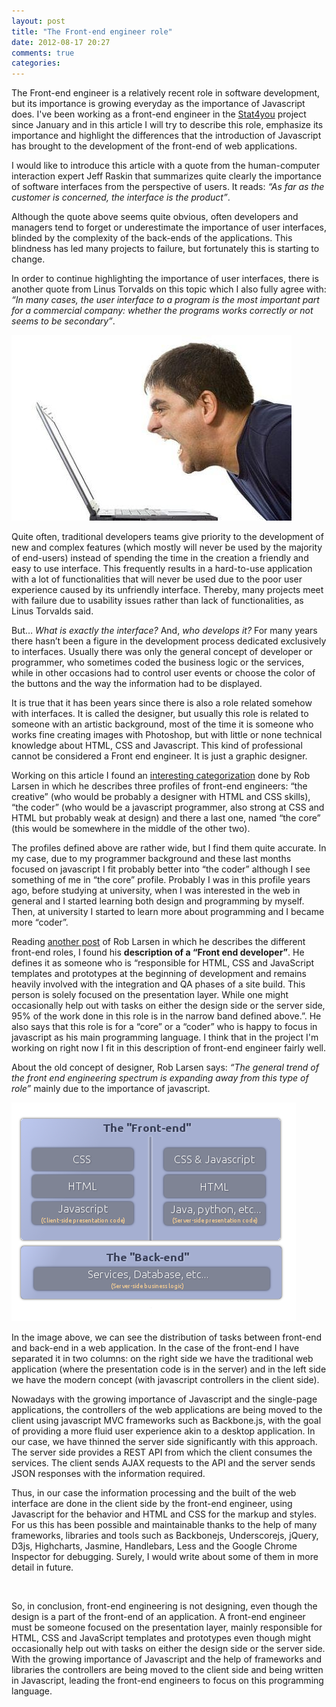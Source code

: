 ```yaml
---
layout: post
title: "The Front-end engineer role"
date: 2012-08-17 20:27
comments: true
categories: 
---
```


<p>The Front-end engineer is a relatively recent role in software development, but its importance is growing everyday as the importance of Javascript does. I've been working as a front-end engineer in the <a href="http://www.stat4you.com">Stat4you</a> project since January and in this article I will try to describe this role, emphasize its importance and highlight the differences that the introduction of Javascript has brought to the development of the front-end of web applications.</p>

<p>I would like to introduce this article with a quote from the human-computer interaction expert Jeff Raskin that summarizes quite clearly the importance of software interfaces from the perspective of users. It reads: <em>“As far as the customer is concerned, the interface is the product”</em>.</p>

<p>Although the quote above seems quite obvious, often developers and managers tend to forget or underestimate the importance of user interfaces, blinded by the complexity of the back-ends of the applications. This blindness has led many projects to failure, but fortunately this is starting to change.</p>

<p>In order to continue highlighting the importance of user interfaces, there is another quote from Linus Torvalds on this topic which I also fully agree with: <em>“In many cases, the user interface to a program is the most important part for a commercial company: whether the programs works correctly or not seems to be secondary”</em>.</p>

<img src="/images/angry.jpg" />

<!-- More -->

<p>Quite often, traditional developers teams give priority to the development of new and complex features (which mostly will never be used by the majority of end-users) instead of spending the time in the creation a friendly and easy to use interface. This frequently results in a hard-to-use application with a lot of functionalities that will never be used due to the poor user experience caused by its unfriendly interface. Thereby, many projects meet with failure due to usability issues rather than lack of functionalities, as Linus Torvalds said.</p>

<p>But… <em>What is exactly the interface?</em> And, <em>who develops it?</em> For many years there hasn’t been a figure in the development process dedicated exclusively to interfaces. Usually there was only the general concept of developer or programmer, who sometimes coded the business logic or the services, while in other occasions had to control user events or choose the color of the buttons and the way the information had to be displayed.</p>

<p>It is true that it has been years since there is also a role related somehow with interfaces. It is called the designer, but usually this role is related to someone with an artistic background, most of the time it is someone who works fine creating images with Photoshop, but with little or none technical knowledge about HTML, CSS and Javascript. This kind of professional cannot be considered a Front end engineer. It is just a graphic designer.</p>

<p>Working on this article I found an <a href="http://htmlcssjavascript.com/web/the-front-end-engineering-spectrum-the-three-generic-types-of-front-end-engineers/">interesting categorization</a> done by Rob Larsen in which he describes three profiles of front-end engineers: “the creative” (who would be probably a designer with HTML and CSS skills), “the coder” (who would be a javascript programmer, also strong at CSS and HTML but probably weak at design) and there a last one, named “the core” (this would be somewhere in the middle of the other two).</p>

<p>The profiles defined above are rather wide, but I find them quite accurate. In my case, due to my programmer background and these last months focused on javascript I fit probably better into “the coder” although I see something of me in “the core” profile. Probably I was in this profile years ago, before studying at university, when I was interested in the web in general and I started learning both design and programming by myself. Then, at university I started to learn more about programming and I became more “coder”.</p>

<p>Reading <a href="http://htmlcssjavascript.com/web/the-front-end-engineering-spectrum-the-roles/">another post</a> of Rob Larsen in which he describes the different front-end roles, I found his <strong>description of a “Front end developer”</strong>. He defines it as someone who is “responsible for HTML, CSS and JavaScript templates and prototypes at the beginning of development and remains heavily involved with the integration and QA phases of a site build. This person is solely focused on the presentation layer. While one might occasionally help out with tasks on either the design side or the server side, 95% of the work done in this role is in the narrow band defined above.”. He also says that this role is for a “core” or a “coder” who is happy to focus in javascript as his main programming language. I think that in the project I'm working on right now I fit in this description of front-end engineer fairly well.</p>

<p>About the old concept of designer, Rob Larsen says: <em>“The general trend of the front end engineering spectrum is expanding away from this type of role”</em> mainly due to the importance of javascript.</p>


<img title="The front-end layers" src="/images/applicationLayers3.png" />

<p>In the image above, we can see the distribution of tasks between front-end and back-end in a web application. In the case of the front-end I have separated it in two columns: on the right side we have the traditional web application (where the presentation code is in the server) and in the left side we have the modern concept (with javascript controllers in the client side).</p>

<p>Nowadays with the growing importance of Javascript and the single-page applications, the controllers of the web applications are being moved to the client using javascript MVC frameworks such as Backbone.js, with the goal of providing a more fluid user experience akin to a desktop application. In our case, we have thinned the server side significantly with this approach. The server side provides a REST API from which the client consumes the services. The client sends AJAX requests to the API and the server sends JSON responses with the information required. </p>

<p>Thus, in our case the information processing and the built of the web interface are done in the client side by the front-end engineer, using Javascript for the behavior and HTML and CSS for the markup and styles. For us this has been possible and maintainable thanks to the help of many frameworks, libraries and tools such as Backbonejs, Underscorejs, jQuery, D3js, Highcharts, Jasmine, Handlebars, Less and the Google Chrome Inspector for debugging. Surely, I would write about some of them in more detail in future.</p>

<br />

<p>So, in conclusion, front-end engineering is not designing, even though the design is a part of the front-end of an application. A front-end engineer must be someone focused on the presentation layer, mainly responsible for HTML, CSS and JavaScript templates and prototypes even though might occasionally help out with tasks on either the design side or the server side. With the growing importance of Javascript and the help of frameworks and libraries the controllers are being moved to the client side and being written in Javascript, leading the front-end engineers to focus on this programming language.</p>

